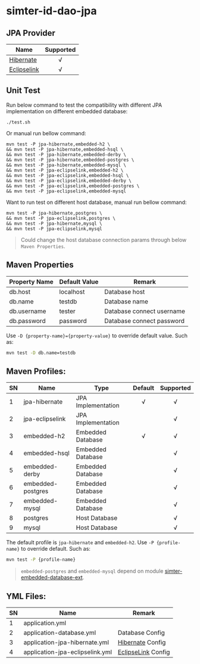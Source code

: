 # simter-id-dao-jpa

## JPA Provider

| Name          | Supported |
|---------------|:---------:|
| [Hibernate]   |     √     |
| [Eclipselink] |     √     |

## Unit Test

Run below command to test the compatibility with different JPA implementation on different embedded database:

```
./test.sh
```

Or manual run bellow command:

```
mvn test -P jpa-hibernate,embedded-h2 \
&& mvn test -P jpa-hibernate,embedded-hsql \
&& mvn test -P jpa-hibernate,embedded-derby \
&& mvn test -P jpa-hibernate,embedded-postgres \
&& mvn test -P jpa-hibernate,embedded-mysql \
&& mvn test -P jpa-eclipselink,embedded-h2 \
&& mvn test -P jpa-eclipselink,embedded-hsql \
&& mvn test -P jpa-eclipselink,embedded-derby \
&& mvn test -P jpa-eclipselink,embedded-postgres \
&& mvn test -P jpa-eclipselink,embedded-mysql
```

Want to run test on different host database, manual run bellow command:

```
mvn test -P jpa-hibernate,postgres \
&& mvn test -P jpa-eclipselink,postgres \
&& mvn test -P jpa-hibernate,mysql \
&& mvn test -P jpa-eclipselink,mysql
```

> Could change the host database connection params through below `Maven Properties`.

## Maven Properties

| Property Name | Default Value | Remark                    |
|---------------|---------------|---------------------------|
| db.host       | localhost     | Database host             |
| db.name       | testdb        | Database name             |
| db.username   | tester        | Database connect username |
| db.password   | password      | Database connect password |

Use `-D {property-name}={property-value}` to override default value. Such as:

```bash
mvn test -D db.name=testdb
```

## Maven Profiles:

| SN  | Name              | Type               | Default | Supported |
|-----|-------------------|--------------------|:-------:|:---------:|
| 1   | jpa-hibernate     | JPA Implementation |    √    |     √     |
| 2   | jpa-eclipselink   | JPA Implementation |         |     √     |
| 3   | embedded-h2       | Embedded Database  |    √    |     √     |
| 4   | embedded-hsql     | Embedded Database  |         |     √     |
| 5   | embedded-derby    | Embedded Database  |         |     √     |
| 6   | embedded-postgres | Embedded Database  |         |     √     |
| 7   | embedded-mysql    | Embedded Database  |         |     √     |
| 8   | postgres          | Host Database      |         |     √     |
| 9   | mysql             | Host Database      |         |     √     |

The default profile is `jpa-hibernate` and `embedded-h2`.
Use `-P {profile-name}` to override default. Such as:

```bash
mvn test -P {profile-name}
```

> `embedded-postgres` and `embedded-mysql` depend on module [simter-embedded-database-ext].

## YML Files:

| SN  | Name                            | Remark               |
|-----|---------------------------------|----------------------|
| 1   | application.yml                 |                      |
| 2   | application-database.yml        | Database Config      |
| 3   | application-jpa-hibernate.yml   | [Hibernate] Config   |
| 4   | application-jpa-eclipselink.yml | [EclipseLink] Config |


[simter-embedded-database-ext]: https://github.com/simter/simter-embedded-database-ext
[Hibernate]: https://hibernate.org
[EclipseLink]: https://www.eclipse.org/eclipselink